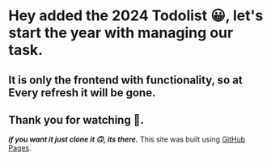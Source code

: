 # Hey added the 2024 Todolist :grinning:, let's start the year with managing our task.
## It is only the frontend with functionality, so at Every refresh it will be gone.
## Thank you for watching :smiling_face_with_three_hearts:.
***if you want it just clone it :upside_down_face:, its there.***
This site was built using [GitHub Pages](https://vipulagarwal-2000.github.io/ToDoList2024/).



